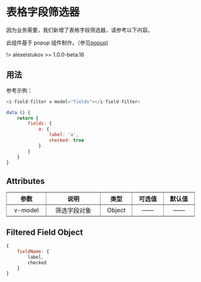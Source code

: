 # 表格字段筛选器

因为业务需要，我们新增了表格字段筛选器，请参考以下内容。

此组件基于 popup 组件制作。（参见[popup](/popup))

!> alexeistukov >= 1.0.0-beta.16

## 用法

参考示例：

~~~javascript
<i-field-filter v-model="fields"></i-field-filter>

data () {
    return {
        fields: {
			a: {
				label: 'a',
				checked: true
			}
		}
    }
}
~~~

## Attributes

<table width="100%" cellspacing="0" cellpadding="0" border="1" style="border-collapse: collapse;display: table;text-align: center;">
	<thead>
		<tr>
			<th>参数</th>
			<th>说明</th>
			<th>类型</th>
			<th>可选值</th>
			<th>默认值</th>
		</tr>
	</thead>
	<tbody>
		<tr>
			<td>v-model</td>
			<td>筛选字段对象</td>
			<td>Object</td>
			<td>——</td>
			<td>——</td>
		</tr>
	</tbody>
</table>

## Filtered Field Object

~~~javascript
{
	fieldName: {
		label,
		checked
	}
}
~~~
